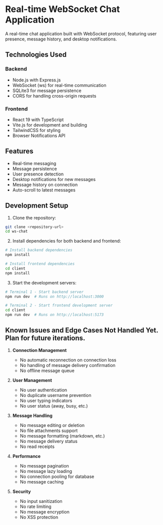 # Real-time WebSocket Chat Application

A real-time chat application built with WebSocket protocol, featuring user presence, message history, and desktop notifications.

## Technologies Used

### Backend
- Node.js with Express.js
- WebSocket (ws) for real-time communication
- SQLite3 for message persistence
- CORS for handling cross-origin requests

### Frontend
- React 19 with TypeScript
- Vite.js for development and building
- TailwindCSS for styling
- Browser Notifications API

## Features
- Real-time messaging
- Message persistence
- User presence detection
- Desktop notifications for new messages
- Message history on connection
- Auto-scroll to latest messages

## Development Setup

1. Clone the repository:
```bash
git clone <repository-url>
cd ws-chat
```

2. Install dependencies for both backend and frontend:
```bash
# Install backend dependencies
npm install

# Install frontend dependencies
cd client
npm install
```

3. Start the development servers:
```bash
# Terminal 1 - Start backend server
npm run dev  # Runs on http://localhost:3000

# Terminal 2 - Start frontend development server
cd client
npm run dev  # Runs on http://localhost:5173
```

## Known Issues and Edge Cases Not Handled Yet. Plan for future iterations.

1. **Connection Management**
   - No automatic reconnection on connection loss
   - No handling of message delivery confirmation
   - No offline message queue

2. **User Management**
   - No user authentication
   - No duplicate username prevention
   - No user typing indicators
   - No user status (away, busy, etc.)

3. **Message Handling**
   - No message editing or deletion
   - No file attachments support
   - No message formatting (markdown, etc.)
   - No message delivery status
   - No read receipts

4. **Performance**
   - No message pagination
   - No message lazy loading
   - No connection pooling for database
   - No message caching

5. **Security**
   - No input sanitization
   - No rate limiting
   - No message encryption
   - No XSS protection

